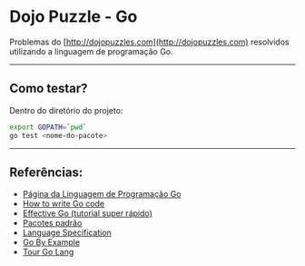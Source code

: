 # Dojo Puzzle - Go

Problemas do [http://dojopuzzles.com](http://dojopuzzles.com) resolvidos utilizando a linguagem de programação Go.

-------------

## Como testar?

Dentro do diretório do projeto:
```bash
export GOPATH=`pwd`
go test <nome-do-pacote>
```

-------------

## Referências:

* [Página da Linguagem de Programação Go](http://golang.org)
* [How to write Go code](http://golang.org/doc/code.html)
* [Effective Go (tutorial super rápido)](http://golang.org/doc/effective_go.html)
* [Pacotes padrão](http://golang.org/pkg/)
* [Language Specification](http://golang.org/ref/spec)
* [Go By Example](https://gobyexample.com/)
* [Tour Go Lang](http://tour.golang.org/)

